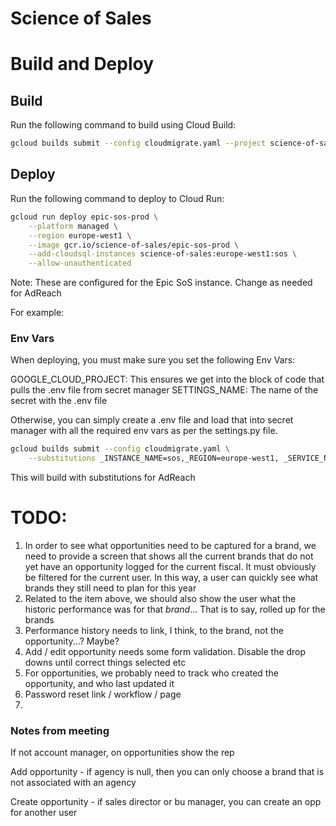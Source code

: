 Science of Sales
================

# Build and Deploy

## Build

Run the following command to build using Cloud Build:

```bash
gcloud builds submit --config cloudmigrate.yaml --project science-of-sales
```
## Deploy

Run the following command to deploy to Cloud Run:

```bash
gcloud run deploy epic-sos-prod \
    --platform managed \
    --region europe-west1 \
    --image gcr.io/science-of-sales/epic-sos-prod \
    --add-cloudsql-instances science-of-sales:europe-west1:sos \
    --allow-unauthenticated
```

Note: These are configured for the Epic SoS instance. Change as needed for AdReach

For example:

### Env Vars

When deploying, you must make sure you set the following Env Vars:

GOOGLE_CLOUD_PROJECT: This ensures we get into the block of code that pulls the .env file from secret manager
SETTINGS_NAME: The name of the secret with the .env file

Otherwise, you can simply create a .env file and load that into secret manager with all the required env vars as per the
settings.py file.

```bash
gcloud builds submit --config cloudmigrate.yaml \
    --substitutions _INSTANCE_NAME=sos,_REGION=europe-west1, _SERVICE_NAME=adreach-sos-prod, _SECRET_SETTINGS_NAME=adreach_sos_settings
```

This will build with substitutions for AdReach

# TODO:

1. In order to see what opportunities need to be captured for a brand, we need to provide a
    screen that shows all the current brands that do not yet have an opportunity logged for
    the current fiscal. It must obviously be filtered for the current user. In this way, a user
    can quickly see what brands they still need to plan for this year
2. Related to the item above, we should also show the user what the historic performance was
    for that *brand*... That is to say, rolled up for the brands
3. Performance history needs to link, I think, to the brand, not the opportunity...? Maybe?
4. Add / edit opportunity needs some form validation. Disable the drop downs until correct things selected etc
5. For opportunities, we probably need to track who created the opportunity, and who last updated it
6. Password reset link / workflow / page
7. 


### Notes from meeting

If not account manager, on opportunities show the rep

Add opportunity - if agency is null, then you can only choose a brand that is not associated with an agency

Create opportunity - if sales director or bu manager, you can create an opp for another user